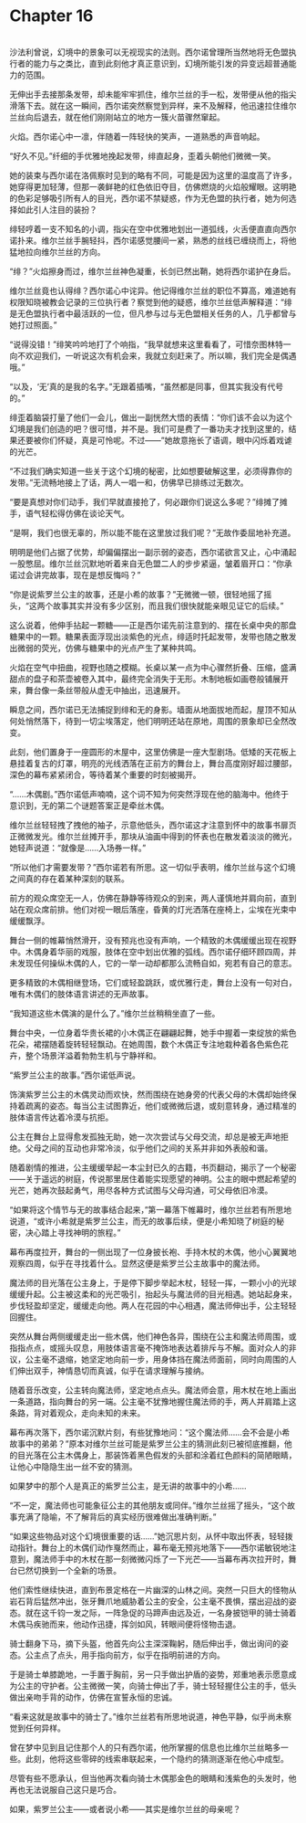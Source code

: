# Chapter 16

<br>
沙法利曾说，幻境中的景象可以无视现实的法则。西尔诺曾理所当然地将无色盟执行者的能力与之类比，直到此刻他才真正意识到，幻境所能引发的异变远超普通能力的范围。

无伸出手去接那条发带，却未能牢牢抓住，维尔兰丝的手一松，发带便从他的指尖滑落下去。就在这一瞬间，西尔诺突然察觉到异样，来不及解释，他迅速拉住维尔兰丝向后退去，就在他们刚刚站立的地方一簇火苗骤然窜起。

火焰。西尔诺心中一凛，伴随着一阵轻快的笑声，一道熟悉的声音响起。

“好久不见。”纤细的手优雅地挽起发带，绯直起身，歪着头朝他们微微一笑。

她的装束与西尔诺在洛佩察时见到的略有不同，可能是因为这里的温度高了许多，她穿得更加轻薄，但那一袭鲜艳的红色依旧夺目，仿佛燃烧的火焰般耀眼。这明艳的色彩足够吸引所有人的目光，西尔诺不禁疑惑，作为无色盟的执行者，她为何选择如此引人注目的装扮？

绯轻哼着一支不知名的小调，指尖在空中优雅地划出一道弧线，火舌便直直向西尔诺扑来。维尔兰丝手腕轻抖，西尔诺感觉腰间一紧，熟悉的丝线已缠绕而上，将他猛地拉向维尔兰丝的方向。

“绯？”火焰擦身而过，维尔兰丝神色凝重，长剑已然出鞘，她将西尔诺护在身后。

维尔兰丝竟也认得绯？西尔诺心中诧异。他记得维尔兰丝的职位不算高，难道她有权限知晓被教会记录的三位执行者？察觉到他的疑惑，维尔兰丝低声解释道：“绯是无色盟执行者中最活跃的一位，但凡参与过与无色盟相关任务的人，几乎都曾与她打过照面。”

“说得没错！”绯笑吟吟地打了个响指，“我早就想来这里看看了，可惜奈图林特一向不欢迎我们，一听说这次有机会来，我就立刻赶来了。所以嘛，我们完全是偶遇哦。”

“以及，‘无’真的是我的名字。”无跟着插嘴，“虽然都是同事，但其实我没有代号的。”

绯歪着脑袋打量了他们一会儿，做出一副恍然大悟的表情：“你们该不会以为这个幻境是我们创造的吧？很可惜，并不是。我们可是费了一番功夫才找到这里的，结果还要被你们怀疑，真是可怜呢。不过——”她故意拖长了语调，眼中闪烁着戏谑的光芒。

“不过我们确实知道一些关于这个幻境的秘密，比如想要破解这里，必须得靠你的发带。”无流畅地接上了话，两人一唱一和，仿佛早已排练过无数次。

“要是真想对你们动手，我们早就直接抢了，何必跟你们说这么多呢？”绯摊了摊手，语气轻松得仿佛在谈论天气。

“是啊，我们也很无辜的，所以能不能在这里放过我们呢？”无故作委屈地补充道。

明明是他们占据了优势，却偏偏摆出一副示弱的姿态，西尔诺欲言又止，心中涌起一股憋屈。维尔兰丝沉默地听着来自无色盟二人的步步紧逼，皱着眉开口：“你承诺过会讲完故事，现在是想反悔吗？”

“你是说紫罗兰公主的故事，还是小希的故事？”无微微一顿，很轻地摇了摇头，“这两个故事其实并没有多少区别，而且我们很快就能亲眼见证它的后续。”

这么说着，他伸手拈起一颗糖——正是西尔诺先前注意到的、摆在长桌中央的那盘糖果中的一颗。糖果表面浮现出淡紫色的光点，绯适时托起发带，发带也随之散发出微弱的荧光，仿佛与糖果中的光点产生了某种共鸣。

火焰在空气中扭曲，视野也随之模糊。长桌以某一点为中心骤然折叠、压缩，盛满甜点的盘子和茶壶被卷入其中，最终完全消失于无形。木制地板如画卷般铺展开来，舞台像一条丝带般从虚无中抽出，迅速展开。

瞬息之间，西尔诺已无法捕捉到绯和无的身影。墙面从地面拔地而起，屋顶不知从何处悄然落下，待到一切尘埃落定，他们明明还站在原地，周围的景象却已全然改变。

此刻，他们置身于一座圆形的木屋中，这里仿佛是一座大型剧场。低矮的天花板上悬挂着复古的灯罩，明亮的光线洒落在正前方的舞台上，舞台高度刚好超过腰部，深色的幕布紧紧闭合，等待着某个重要的时刻被揭开。

“……木偶剧。”西尔诺低声喃喃，这个词不知为何突然浮现在他的脑海中。他终于意识到，无的第二个谜题答案正是牵丝木偶。

维尔兰丝轻轻拽了拽他的袖子，示意他低头，西尔诺这才注意到怀中的故事书扉页正微微发光。维尔兰丝摊开手，那块从油画中得到的怀表也在散发着淡淡的微光，她轻声说道：“就像是……入场券一样。”

“所以他们才需要发带？”西尔诺若有所思。这一切似乎表明，维尔兰丝与这个幻境之间真的存在着某种深刻的联系。

前方的观众席空无一人，仿佛在静静等待观众的到来，两人谨慎地并肩向前，直到站在观众席前排。他们对视一眼后落座，昏黄的灯光洒落在座椅上，尘埃在光束中缓缓飘浮。

舞台一侧的帷幕悄然滑开，没有预兆也没有声响，一个精致的木偶缓缓出现在视野中。木偶身着华丽的戏服，肢体在空中划出优雅的弧线。西尔诺仔细环顾四周，并未发现任何操纵木偶的人，它的一举一动却都那么流畅自如，宛若有自己的意志。

更多精致的木偶相继登场，它们或轻盈跳跃，或优雅行走，舞台上没有一句对白，唯有木偶们的肢体语言讲述的无声故事。

“我知道这些木偶演的是什么了。”维尔兰丝稍稍坐直了一些。

舞台中央，一位身着华贵长裙的小木偶正在翩翩起舞，她手中握着一束绽放的紫色花朵，裙摆随着旋转轻轻飘动。在她周围，数个木偶正专注地栽种着各色紫色花卉，整个场景洋溢着勃勃生机与宁静祥和。

“紫罗兰公主的故事。”西尔诺低声说。

饰演紫罗兰公主的木偶灵动而欢快，然而围绕在她身旁的代表父母的木偶却始终保持着疏离的姿态。每当公主试图靠近，他们或微微后退，或刻意转身，通过精准的肢体语言传达着冷漠与抗拒。

公主在舞台上显得愈发孤独无助，她一次次尝试与父母交流，却总是被无声地拒绝。父母之间的互动也非常冷淡，似乎他们之间的关系并非如外表般和谐。

随着剧情的推进，公主缓缓举起一本尘封已久的古籍，书页翻动，揭示了一个秘密——关于遥远的树庭，传说那里居住着能实现愿望的神明。公主的眼中燃起希望的光芒，她再次鼓起勇气，用尽各种方式试图与父母沟通，可父母依旧冷漠。

“如果将这个情节与无的故事结合起来，”第一幕落下帷幕时，维尔兰丝若有所思地说道，“或许小希就是紫罗兰公主，而无的故事后续，便是小希知晓了树庭的秘密，决心踏上寻找神明的旅程。”

幕布再度拉开，舞台的一侧出现了一位身披长袍、手持木杖的木偶，他小心翼翼地观察四周，似乎在寻找着什么。显然这便是紫罗兰公主故事中的魔法师。

魔法师的目光落在公主身上，于是停下脚步举起木杖，轻轻一挥，一颗小小的光球缓缓升起。公主被这柔和的光芒吸引，抬起头与魔法师的目光相遇。她站起身来，步伐轻盈却坚定，缓缓走向他。两人在花园的中心相遇，魔法师伸出手，公主轻轻回握住。

突然从舞台两侧缓缓走出一些木偶，他们神色各异，围绕在公主和魔法师周围，或指指点点，或摇头叹息，用肢体语言毫不掩饰地表达着排斥与不解。面对众人的非议，公主毫不退缩，她坚定地向前一步，用身体挡在魔法师面前，同时向周围的人们伸出双手，神情恳切而真诚，似乎在请求理解与接纳。

随着音乐改变，公主转向魔法师，坚定地点点头。魔法师会意，用木杖在地上画出一条道路，指向舞台的另一端。公主毫不犹豫地握住魔法师的手，两人并肩踏上这条路，背对着观众，走向未知的未来。

幕布再次落下，西尔诺沉默片刻，有些犹豫地问：“这个魔法师……会不会是小希故事中的弟弟？”原本对维尔兰丝可能是紫罗兰公主的猜测此刻已被彻底推翻，他的目光落在公主木偶身上，那装饰着黑色假发的头部和涂着红色颜料的简陋眼睛，让他心中隐隐生出一丝不安的猜测。

如果梦中的那个人是真正的紫罗兰公主，是无讲的故事中的小希……

“不一定，魔法师也可能象征公主的其他朋友或同伴。”维尔兰丝摇了摇头，“这个故事充满了隐喻，不了解背后的真实经历很难做出准确判断。”

“如果这些物品对这个幻境很重要的话……”她沉思片刻，从怀中取出怀表，轻轻拨动指针。舞台上的木偶们动作戛然而止，幕布毫无预兆地落下——西尔诺敏锐地注意到，魔法师手中的木杖在那一刻微微闪烁了一下光芒——当幕布再次拉开时，舞台已然切换到一个全新的场景。

他们索性继续快进，直到布景定格在一片幽深的山林之间。突然一只巨大的怪物从岩石背后猛然冲出，张牙舞爪地威胁着公主的安全，公主毫不畏惧，摆出迎战的姿态。就在这千钧一发之际，一阵急促的马蹄声由远及近，一名身披铠甲的骑士骑着木偶马疾驰而来，他动作迅捷，挥剑如风，转眼间便将怪物击退。

骑士翻身下马，摘下头盔，他首先向公主深深鞠躬，随后伸出手，做出询问的姿态。公主点了点头，用手指向前方，似乎在指明前进的方向。

于是骑士单膝跪地，一手置于胸前，另一只手做出护盾的姿势，郑重地表示愿意成为公主的守护者。公主微微一笑，向骑士伸出了手，骑士轻轻握住公主的手，低头做出亲吻手背的动作，仿佛在宣誓永恒的忠诚。

“看来这就是故事中的骑士了。”维尔兰丝若有所思地说道，神色平静，似乎尚未察觉到任何异样。

曾在梦中见到且记住那个人的只有西尔诺，他所掌握的信息也比维尔兰丝略多一些。此刻，他将这些零碎的线索串联起来，一个隐约的猜测逐渐在他心中成型。

尽管有些不愿承认，但当他再次看向骑士木偶那金色的眼睛和浅紫色的头发时，他再也无法说服自己这只是巧合。

如果，紫罗兰公主——或者说小希——其实是维尔兰丝的母亲呢？
